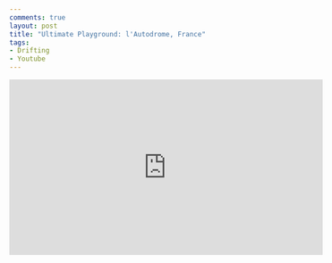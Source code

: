 ```yaml
---
comments: true
layout: post
title: "Ultimate Playground: l'Autodrome, France"
tags:
- Drifting
- Youtube
---
```


<iframe width="560" height="315" src="http://www.youtube.com/embed/4TshFWSsrn8" frameborder="0"> </iframe>
